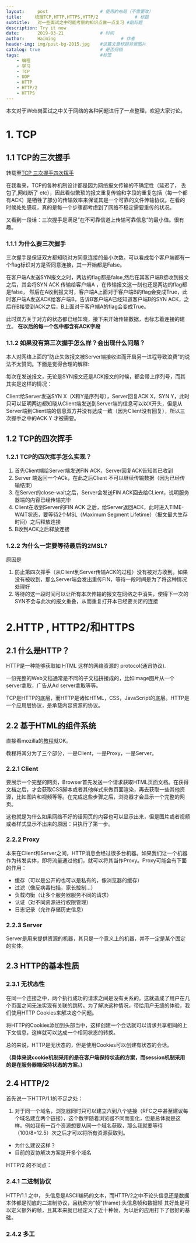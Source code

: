 ```yaml
---
layout:     post   				    # 使用的布局（不需要改）
title:     梳理TCP,HTTP,HTTPS,HTTP/2 				# 标题 
subtitle:   对一些面试之中可能考察的知识点做一点复习 #副标题
description: Try it now
date:       2019-03-21				# 时间
author:     Haiming 						# 作者
header-img: img/post-bg-2015.jpg 	#这篇文章标题背景图片
catalog: true 						# 是否归档
tags:								#标签
    - 编程
    - 学习
    - TCP
    - UDP
    - HTTP
    - HTTP/2
    - HTTPS
---
```

本文对于Web岗面试之中关于网络的各种问题进行了一点整理，欢迎大家讨论。
# 1. TCP

## 1.1 TCP的三次握手

转载至[TCP 三次握手四次挥手
](https://mp.weixin.qq.com/s/tGlWTrr5KLAv1AflfeAejA)

在我看来，TCP的各种机制设计都是因为网络报文传输的不确定性（延迟了， 丢包了,网线断了 etc），因此看似繁琐的报文重复传输和字段的重复包括（每一个都有ACK）是牺牲了部分的传输效率来保证其是一个可靠的文件传输协议。在看的时候处处感叹，真的是每一个步骤都考虑到了网络不稳定需要重传的状况。

又看到一段话：三次握手是满足”在不可靠信道上传输可靠信息“的最小值。很有趣。

### 1.1.1 为什么要三次握手

  三次握手是保证双方都知晓对方同意连接的最小次数。可以看成每个客户端都有一个flag标识对方是否同意连接，其一开始都是False。
  
  在客户端A发送SYN报文之时，两边的flag都是false,然后在其客户端B接收到报文之后，其会将SYN ACK 传输给客户端A ，在传输报文这一刻也还是两边的flag都是false， 然后在A收到报文时，客户端A上面对于客户端B的flag会变成True，此时客户端A发送ACK给客户端B，告诉B客户端A已经知道客户端B的SYN ACK，之后在B接受到ACK之后，B上面对于客户端A的flag会变成True。
  
  此时双方关于对方的状态都已经知晓，接下来开始传输数据，也标志着连接的建立。 **在以后的每一个包中都含有ACK字段**
  
### 1.1.2 如果没有第三次握手怎么样？会出现什么问题？

  本人对网络上面的“防止失效报文被Server端接收进而开启另一进程导致浪费”的说法不太赞同。下面是觉得合理的解释:
  
 每次在发送报文，无论是SYN报文还是ACK报文的时候，都会带上序列号，而其其实是这样的情况：
 
 Client给Server发送SYN X（X和Y是序列号），Server回复ACK X，SYN Y，此时只可以证明两边都知晓从Client端发送到Server端的信息可以以X开头，但是从Server端到Client端的信息双方并没有达成一致（因为Client没有回复），所以三次握手之中的ACK Y 才被需要。
 
 ## 1.2 TCP的四次挥手
 
 ### 1.2.1 TCP的四次挥手怎么实现？
 
 1. 首先Client端给Server端发送FIN ACK，Server回复ACK告知其已收到
 2. Server 端返回一个ACk，在此之后Client 不可以继续传输数据（因为已经传输结束）
 3. 在Server的close-wait之后，Server会发送FIN ACK回去给CLient，说明服务器端的内容已经传输完毕
 4. Client在收到Server的FIN ACK 之后，给Server返回ACK，此时进入TIME-WAIT状态，要等待2个MSL（Maximum Segment Lifetime）（报文最大生存时间）之后释放连接
 5. B收到ACK之后释放连接


### 1.2.2 为什么一定要等待最后的2MSL?

原因是

1. 防止第四次挥手（从Client到Server传输ACK的过程）没有被对方收到。如果没有被收到，那么Server端会发出重传FIN，等待一段时间是为了将这种情况处理好
2. 等待的这一段时间可以让所有本次传输的报文在网络之中消失，使得下一次的SYN不会与此次的报文重叠，从而重复打开本已经要关闭的连接
# 2.HTTP , HTTP2/和HTTPS
## 2.1 什么是HTTP？

HTTP是一种能够获取如 HTML 这样的网络资源的 protocol(通讯协议).

一份完整的Web文档通常是不同的子文档拼接成的，比如image图片从一个server拿取，广告从Ad server拿取等等。

TCP是HTTP的底层，而HTTP是诸如HTML，CSS，JavaScript的底层。HTTP是一个应用层协议，是承载内容资源的协议。

## 2.2 基于HTML的组件系统


直接看mozilla的[教程](https://developer.mozilla.org/zh-CN/docs/Web/HTTP/Overview#%E5%9F%BA%E4%BA%8EHTTP%E7%9A%84%E7%BB%84%E4%BB%B6%E7%B3%BB%E7%BB%9F)就OK。

教程将其分为了三个部分，一是Client，一是Proxy，一是Server。

### 2.2.1 Client

要展示一个完整的网页，Browser首先发送一个请求获取HTML页面文档。在获得文档之后，才会获取CSS脚本或者其他样式来做页面渲染，再去获取一些其他资源，比如图片和视频等等。在完成这些步骤之后，浏览器才会显示一个完整的网页。

这也就是为什么如果网络不好的话网页的内容也可以显示出来，但是图片或者视频或者样式显示不出来的原因：只执行了第一步。

### 2.2.2 Proxy

本来在Client和Server之间，HTTP消息会经过很多台机器。如果我们让一个机器作为转发实体，即将流量通过他们，就可以将其当作Proxy。Proxy可能会有下面的作用：
- 缓存（可以是公开的也可以是私有的，像浏览器的缓存）
- 过滤（像反病毒扫描，家长控制...）
- 负载均衡（让多个服务器服务不同的请求）
- 认证（对不同资源进行权限管理）
- 日志记录（允许存储历史信息）


### 2.2.3 Server

Server是用来提供资源的机器，其只是一个意义上的机器，并不一定是某个固定的实体。

## 2.3 HTTP的基本性质

### 2.3.1 无状态性

在同一个连接之中，两个执行成功的请求之间是没有关系的。这就造成了用户在几个页面之间无法实现有关联的跳转。为了解决这种情况，带给用户无缝的体验，我们使用HTTP Cookies来解决这个问题。

将HTTP的Cookies添加到头部当中，这样创建一个会话就可以请求共享相同的上下文信息，这样就可以达成一个相同状态的转换。

总的来说，HTTP是无状态的，但是使用Cookies可以创建有状态的会话。

**（具体来说cookie机制采用的是在客户端保持状态的方案，而session机制采用的是在服务器端保持状态的方案。）**

## 2.4 HTTP/2

首先说一下HTTP/1.1的不足之处：

 1. 对于同一个域名，浏览器同时只可以建立六到八个链接（RFC之中甚至建议每个域名建立两个链接），这个数字随着浏览器不同而变化，但是总体就是这样。例如我有一百个资源想要从同一个域名获取，那么我就要等待（100/8=12.5）次之后才可以将所有资源获取到。
- 为什么建议这样？
- 目前的妥协解决方案是开多个域名


HTTP/2 的不同点：

### 2.4.1 二进制协议

HTTP/1.1 之中， 头信息是ASCII编码的文本，而HTTP/2之中不论头信息还是数据本体都是彻底的二进制协议，且统称为“帧”(frame):头信息帧和数据帧
其好处是可以定义额外的帧，且其本来就已经定义了近十种帧，为以后的应用打下了很好的基础。
### 2.4.2 多工

